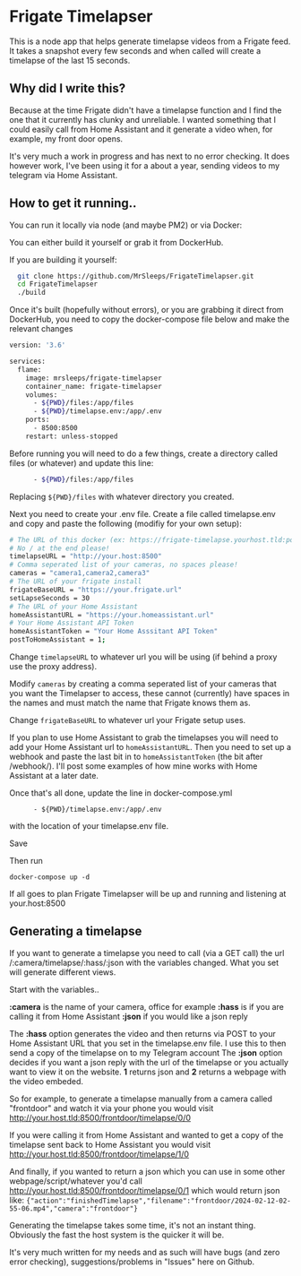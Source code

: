 # Frigate Timelapser

This is a node app that helps generate timelapse videos from a Frigate feed. It takes a snapshot every few seconds and when called will create a timelapse of the last 15 seconds. 

## Why did I write this? 

Because at the time Frigate didn't have a timelapse function and I find the one that it currently has clunky and unreliable.  I wanted something that I could easily call from Home Assistant and it generate a video when, for example, my front door opens.

It's very much a work in progress and has next to no error checking. It does however work, I've been using it for a about a year, sending videos to my telegram via Home Assistant.


## How to get it running..

You can run it locally via node (and maybe PM2) or via Docker:

You can either build it yourself or grab it from DockerHub.

If you are building it yourself:

```bash
  git clone https://github.com/MrSleeps/FrigateTimelapser.git
  cd FrigateTimelapser
  ./build
```
Once it's built (hopefully without errors), or you are grabbing it direct from DockerHub, you need to copy the docker-compose file below and make the relevant changes


```bash
version: '3.6'

services:
  flame:
    image: mrsleeps/frigate-timelapser
    container_name: frigate-timelapser
    volumes:
      - ${PWD}/files:/app/files
      - ${PWD}/timelapse.env:/app/.env
    ports:
      - 8500:8500
    restart: unless-stopped
```

Before running you will need to do a few things, create a directory called files (or whatever) and update this line:

```bash
      - ${PWD}/files:/app/files
```

Replacing ```${PWD}/files``` with whatever directory you created.

Next you need to create your .env file. Create a file called timelapse.env and copy and paste the following (modifiy for your own setup):

```bash
# The URL of this docker (ex: https://frigate-timelapse.yourhost.tld:port)
# No / at the end please!
timelapseURL = "http://your.host:8500"
# Comma seperated list of your cameras, no spaces please!
cameras = "camera1,camera2,camera3"
# The URL of your frigate install
frigateBaseURL = "https://your.frigate.url"
setLapseSeconds = 30
# The URL of your Home Assistant
homeAssistantURL = "https://your.homeassistant.url"
# Your Home Assistant API Token
homeAssistantToken = "Your Home Asssitant API Token"
postToHomeAssistant = 1;
```

Change ```timelapseURL``` to whatever url you will be using (if behind a proxy use the proxy address).

Modify ```cameras``` by creating a comma seperated list of your cameras that you want the Timelapser to access, these cannot (currently) have spaces in the names and must match the name that Frigate knows them as.

Change ```frigateBaseURL``` to whatever url your Frigate setup uses.

If you plan to use Home Assistant to grab the timelapses you will need to add your Home Assistant url to ```homeAssistantURL```.  Then you need to set up a webhook and paste the last bit in to ```homeAssistantToken``` (the bit after /webhook/). I'll post some examples of how mine works with Home Assistant at a later date.

Once that's all done, update the line in docker-compose.yml 

```
      - ${PWD}/timelapse.env:/app/.env
```
with the location of your timelapse.env file.

Save

Then run

```
docker-compose up -d
```

If all goes to plan Frigate Timelapser will be up and running and listening at your.host:8500

## Generating a timelapse

If you want to generate a timelapse you need to call (via a GET call) the url /:camera/timelapse/:hass/:json with the variables changed. What you set will generate different views.

Start with the variables..

**:camera** is the name of your camera, office for example
**:hass** is if you are calling it from Home Assistant 
**:json** if you would like a json reply

The **:hass** option generates the video and then returns via POST to your Home Assistant URL that you set in the timelapse.env file. I use this to then send a copy of the timelapse on to my Telegram account
The **:json** option decides if you want a json reply with the url of the timelapse or you actually want to view it on the website. **1** returns json and **2** returns a webpage with the video embeded.

So for example, to generate a timelapse manually from a camera called "frontdoor" and watch it via your phone you would visit http://your.host.tld:8500/frontdoor/timelapse/0/0

If you were calling it from Home Assistant and wanted to get a copy of the timelapse sent back to Home Assistant you would visit http://your.host.tld:8500/frontdoor/timelapse/1/0

And finally, if you wanted to return a json which you can use in some other webpage/script/whatever you'd call http://your.host.tld:8500/frontdoor/timelapse/0/1 which would return json like: ```{"action":"finishedTimelapse","filename":"frontdoor/2024-02-12-02-55-06.mp4","camera":"frontdoor"}``` 

Generating the timelapse takes some time, it's not an instant thing. Obviously the fast the host system is the quicker it will be.

It's very much written for my needs and as such will have bugs (and zero error checking), suggestions/problems in "Issues" here on Github.
